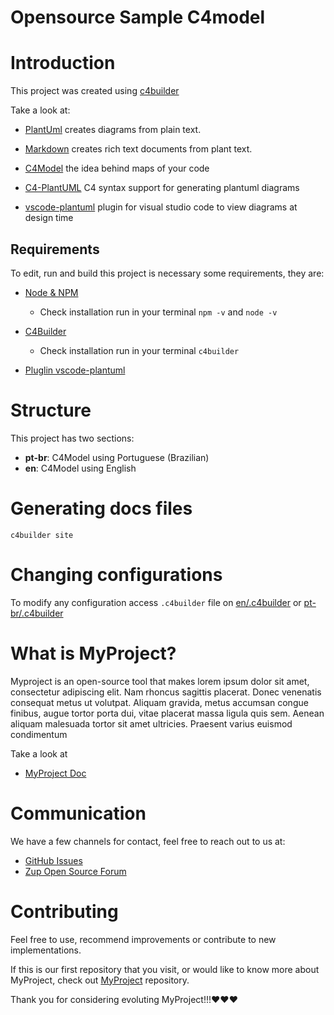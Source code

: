 # Opensource Sample C4model

# Introduction

This project was created using [c4builder](https://adrianvlupu.github.io/C4-Builder/)


Take a look at: 

- [PlantUml](http://plantuml.com/) creates diagrams from plain text.

- [Markdown](https://guides.github.com/features/mastering-markdown/) creates rich text documents from plant text.

- [C4Model](https://c4model.com/) the idea behind maps of your code

- [C4-PlantUML](https://github.com/RicardoNiepel/C4-PlantUML) C4 syntax support for generating plantuml diagrams

- [vscode-plantuml](https://github.com/qjebbs/vscode-plantuml) plugin for visual studio code to view diagrams at design time

## Requirements
To edit, run and build this project is necessary some requirements, they are:
* [Node & NPM](https://nodejs.org/en/)
  - Check installation run in your terminal `npm -v` and `node -v`
* [C4Builder](https://adrianvlupu.github.io/C4-Builder/)
  - Check installation run in your terminal `c4builder`

* [Pluglin vscode-plantuml](https://github.com/qjebbs/vscode-plantuml) 

# Structure

This project has two sections:

- **pt-br**: C4Model using Portuguese (Brazilian) 
- **en**: C4Model using English 

# Generating docs files
 
 `c4builder site`


# Changing configurations

To modify any configuration access `.c4builder` file on [en/.c4builder](https://github.com/ZupIT/myproject-c4model//tree/main/en/.c4builder)  or [pt-br/.c4builder](https://github.com/ZupIT/myproject-c4model//tree/main/pt-br/.c4builder)

# What is MyProject?

Myproject is an open-source tool that makes lorem ipsum dolor sit amet, consectetur adipiscing elit. Nam rhoncus sagittis placerat. Donec venenatis consequat metus ut volutpat. Aliquam gravida, metus accumsan congue finibus, augue tortor porta dui, vitae placerat massa ligula quis sem. Aenean aliquam malesuada tortor sit amet ultricies. Praesent varius euismod condimentum

Take a look at 

- [MyProject Doc](https://docs.myproject.io/) 


# Communication

We have a few channels for contact, feel free to reach out to us at:

- [GitHub Issues](https://github.com/ZupIT/myproject/issues)
- [Zup Open Source Forum](https://forum.zup.com.br)

# Contributing

Feel free to use, recommend improvements or contribute to new implementations.

If this is our first repository that you visit, or would like to know more about MyProject,
check out [MyProject](https://github.com/ZupIT/myproject) repository.

Thank you for considering evoluting MyProject!!!:heart::heart::heart:
